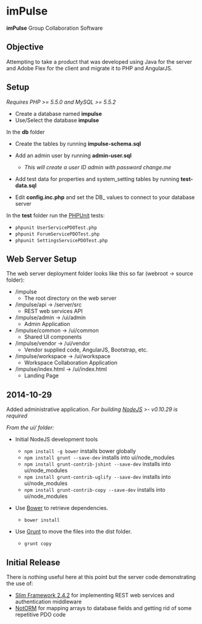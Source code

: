 # imPulse

**imPulse** Group Collaboration Software

## Objective
Attempting to take a product that was developed using Java for the server and Adobe Flex for the client and migrate it to PHP and AngularJS.  

## Setup
*Requires PHP >= 5.5.0 and MySQL >= 5.5.2*

- Create a database named **impulse**
- Use/Select the database **impulse**

In the **db** folder
- Create the tables by running **impulse-schema.sql** 
- Add an admin user by running **admin-user.sql** 
  - _This will create a user ID admin with password *change.me*_  
- Add test data for properties and system_setting tables by running **test-data.sql**

- Edit **config.inc.php** and set the DB_ values to connect to your database server

In the **test** folder run the [PHPUnit](https://phpunit.de/) tests:
- `phpunit UserServicePDOTest.php`
- `phpunit ForumServicePDOTest.php`
- `phpunit SettingsServicePDOTest.php`


## Web Server Setup
The web server deployment folder looks like this so far (webroot -> source folder):
- /impulse 
  - The root directory on the web server 
- /impulse/api       ->    /server/src  
  - REST web services API 
- /impulse/admin     -> /ui/admin  
  - Admin Application 
- /impulse/common     -> /ui/common  
  - Shared UI components 
- /impulse/vendor     -> /ui/vendor  
  - Vendor supplied code, AngularJS, Bootstrap, etc. 
- /impulse/workspace  -> /ui/workspace  
  - Workspace Collaboration Application 
- /impulse/index.html -> /ui/index.html  
  - Landing Page 

## 2014-10-29
Added administrative application.
*For building [NodeJS](http://nodejs.org/) >- v0.10.29 is required*

*From the ui/ folder:*
- Initial NodeJS development tools
  - `npm install -g bower` installs bower globally
  - `npm install grunt --save-dev` installs into ui/node_modules
  - `npm install grunt-contrib-jshint --save-dev` installs into ui/node_modules
  - `npm install grunt-contrib-uglify --save-dev` installs into ui/node_modules
  - `npm install grunt-contrib-copy --save-dev` installs into ui/node_modules

- Use [Bower](http://bower.io/) to retrieve dependencies.
  - `bower install`

- Use [Grunt](http://bower.io/) to move the files into the dist folder.  
  - `grunt copy`

## Initial Release
There is nothing useful here at this point but the server code demonstrating the use of:
- [Slim Framework 2.4.2](http://www.slimframework.com) for implementing REST web services and authentication middleware
- [NotORM](http://www.notorm.com/) for mapping arrays to database fields and getting rid of some repetitive PDO code 


  